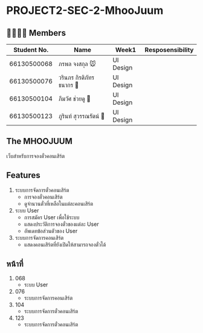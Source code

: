 # PROJECT2-SEC-2-MhooJuum
## 🧑‍🧑‍🧒‍🧒 Members
| Student No. | Name | Week1 | Resposensibility |
| - | - | -| -|
| 66130500068 | ภรพล จงสกุล 🐭 | UI Design |  |
| 66130500076 | วรินภร กิรติภัทรธนากร 🎁 | UI Design |  |
| 66130500104 | ภีมวัศ ช่วยดู 🐷 | UI Design |  |
| 66130500123 | ภูรินท์ สุวรรณรัตน์ 🥘 | UI Design |  |

## The MHOOJUUM
เว็บสำหรับการจองตั๋วคอนเสิร์ต
## Features 
1. ระบบการจัดการตั๋วคอนเสิร์ต
    - การจองตั๋วคอนเสิร์ต
    - ดูจำนวนตั๋วที่เหลือในแต่ละคอนเสิร์ต
2. ระบบ User
    - การสมัคร User เพื่อใช้ระบบ
    - แสดงประวัติการจองตั๋วของแต่ละ User
    - อัพเดทข้อส่วนตัวของ User
3. ระบบการจัดการคอนเสิร์ต
    - แสดงคอนเสิร์ตที่ยังเปิดให้สามารถจองตั๋วได้

## หน้าที่
1. 068
    - ระบบ User
2. 076
    - ระบบการจัดการคอนเสิร์ต
3. 104
    - ระบบการจัดการตั๋วคอนเสิร์ต
4. 123
    - ระบบการจัดการตั๋วคอนเสิร์ต